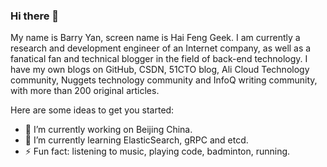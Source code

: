 ### Hi there 👋

My name is Barry Yan, screen name is Hai Feng Geek. I am currently a research and development engineer of an Internet company, as well as a fanatical fan and technical blogger in the field of back-end technology. I have my own blogs on GitHub, CSDN, 51CTO blog, Ali Cloud Technology community, Nuggets technology community and InfoQ writing community, with more than 200 original articles.             

Here are some ideas to get you started:

- 🔭 I’m currently working on Beijing China.
- 🌱 I’m currently learning ElasticSearch, gRPC and etcd.
- ⚡ Fun fact: listening to music, playing code, badminton, running.
